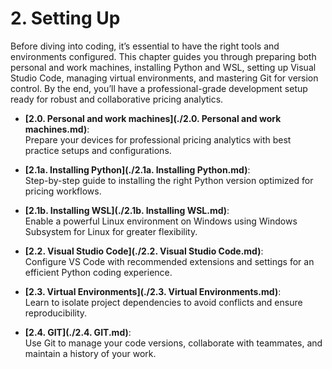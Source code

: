 # 2. Setting Up

Before diving into coding, it’s essential to have the right tools and environments configured. This chapter guides you through preparing both personal and work machines, installing Python and WSL, setting up Visual Studio Code, managing virtual environments, and mastering Git for version control. By the end, you’ll have a professional-grade development setup ready for robust and collaborative pricing analytics.

- **[2.0. Personal and work machines](./2.0. Personal and work machines.md)**:  
  Prepare your devices for professional pricing analytics with best practice setups and configurations.

- **[2.1a. Installing Python](./2.1a. Installing Python.md)**:  
  Step-by-step guide to installing the right Python version optimized for pricing workflows.

- **[2.1b. Installing WSL](./2.1b. Installing WSL.md)**:  
  Enable a powerful Linux environment on Windows using Windows Subsystem for Linux for greater flexibility.

- **[2.2. Visual Studio Code](./2.2. Visual Studio Code.md)**:  
  Configure VS Code with recommended extensions and settings for an efficient Python coding experience.

- **[2.3. Virtual Environments](./2.3. Virtual Environments.md)**:  
  Learn to isolate project dependencies to avoid conflicts and ensure reproducibility.

- **[2.4. GIT](./2.4. GIT.md)**:  
  Use Git to manage your code versions, collaborate with teammates, and maintain a history of your work.
